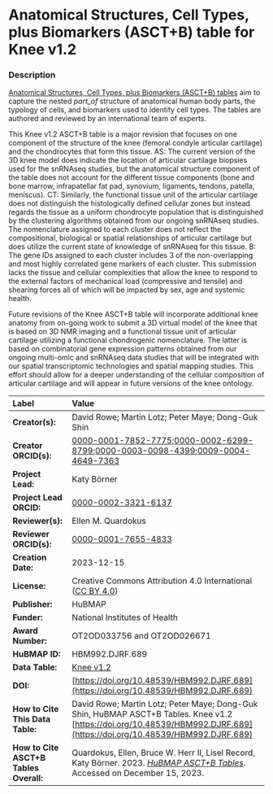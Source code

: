 # Anatomical Structures, Cell Types, plus Biomarkers (ASCT+B) table for Knee v1.2

### Description
[Anatomical Structures, Cell Types, plus Biomarkers (ASCT+B) tables](https://humanatlas.io/asctb-tables) aim to capture the nested *part_of* structure of anatomical human body parts, the typology of cells, and biomarkers used to identify cell types. The tables are authored and reviewed by an international team of experts.

This Knee v1.2 ASCT+B table is a major revision that focuses on one component of the structure of the knee (femoral condyle articular cartilage) and the chondrocytes that form this tissue.  AS: The current version of the 3D knee model does indicate the location of articular cartilage biopsies used for the snRNAseq studies, but the anatomical structure component of the table does not account for the different tissue components (bone and bone marrow, infrapatellar fat pad, synovium, ligaments, tendons, patella, meniscus).  CT: Similarly, the functional tissue unit of the articular cartilage does not distinguish the histologically defined cellular zones but instead regards the tissue as a uniform chondrocyte population that is distinguished by the clustering algorithms obtained from our ongoing snRNAseq studies.  The nomenclature assigned to each cluster does not reflect the compositional, biological or spatial relationships of articular cartilage but does utilize the current state of knowledge of snRNAseq for this tissue.  B: The gene IDs assigned to each cluster includes 3 of the non-overlapping and most highly correlated gene markers of each cluster.  This submission lacks the tissue and cellular complexities that allow the knee to respond to the external factors of mechanical load (compressive and tensile) and shearing forces all of which will be impacted by sex, age and systemic health.  

Future revisions of the Knee ASCT+B table will incorporate additional knee anatomy from on-going work to submit a 3D virtual model of the knee that is based on 3D NMR imaging and a functional tissue unit of articular cartilage utilizing a functional chondrogenic nomenclature. The latter is based on combinatorial gene expression patterns obtained from our ongoing multi-omic and snRNAseq data studies that will be integrated with our spatial transcriptomic technologies and spatial mapping studies.  This effort should allow for a deeper understanding of the cellular composition of articular cartilage and will appear in future versions of the knee ontology.



| Label | Value |
| :------------- |:-------------|
| **Creator(s):** | David Rowe; Martin Lotz; Peter Maye; Dong-Guk Shin |
| **Creator ORCID(s):** | [0000-0001-7852-7775](https://orcid.org/0000-0001-7852-7775);[0000-0002-6299-8799](https://orcid.org/0000-0002-6299-8799);[0000-0003-0098-4399](https://orcid.org/0000-0003-0098-4399);[0009-0004-4649-7363](https://orcid.org/0009-0004-4649-7363)|
| **Project Lead:** | Katy B&ouml;rner |
| **Project Lead ORCID:** | [0000-0002-3321-6137](https://orcid.org/0000-0002-3321-6137) |
| **Reviewer(s):** | Ellen M. Quardokus |
| **Reviewer ORCID(s):** |[0000-0001-7655-4833](https://orcid.org/0000-0001-7655-4833) |
| **Creation Date:** | 2023-12-15 |
| **License:** | Creative Commons Attribution 4.0 International ([CC BY 4.0](https://creativecommons.org/licenses/by/4.0/)) |
| **Publisher:** | HuBMAP |
| **Funder:** | National Institutes of Health |
| **Award Number:** | OT2OD033756 and OT2OD026671 |
| **HuBMAP ID:** | HBM992.DJRF.689 |
| **Data Table:** | [Knee v1.2](https://cdn.humanatlas.io/hra-releases/v2.0/asct-b/asct-b-vh-knee.csv)  |
| **DOI:** | [https://doi.org/10.48539/HBM992.DJRF.689](https://doi.org/10.48539/HBM992.DJRF.689) |
| **How to Cite This Data Table:** | David Rowe; Martin Lotz; Peter Maye; Dong-Guk Shin, HuBMAP ASCT+B Tables. Knee v1.2 [https://doi.org/10.48539/HBM992.DJRF.689](https://doi.org/10.48539/HBM992.DJRF.689) |
| **How to Cite ASCT+B Tables Overall:** | Quardokus, Ellen, Bruce W. Herr II, Lisel Record, Katy B&ouml;rner. 2023. [*HuBMAP ASCT+B Tables*](https://humanatlas.io/asctb-tables). Accessed on December 15, 2023. |
